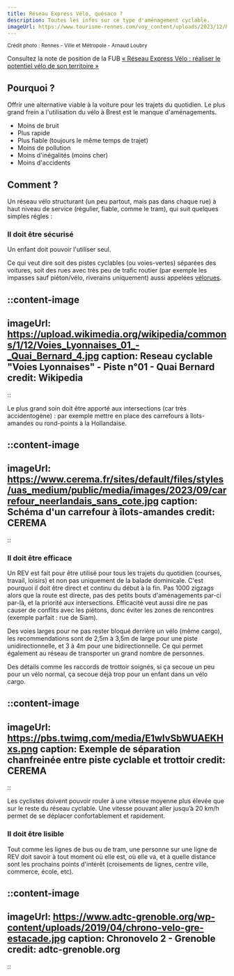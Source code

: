 ```yaml
---
title: Réseau Express Vélo, quésaco ?
description: Toutes les infos sur ce type d'aménagement cyclable.
imageUrl: https://www.tourisme-rennes.com/voy_content/uploads/2023/12/Rev-velo-rennes-1024x683.jpg
---
```

<small>Crédit photo : Rennes - Ville et Métropole - Arnaud Loubry</small>

Consultez la note de position de la FUB [« Réseau Express Vélo : réaliser le potentiel vélo de son territoire »](https://www.fub.fr/sites/fub/files/fub_note-position_rev_241017_web.pdf)

## Pourquoi ?
Offrir une alternative viable à la voiture pour les trajets du quotidien.
Le plus grand frein a l'utilisation du vélo à Brest est le manque d'aménagements.

- Moins de bruit
- Plus rapide
- Plus fiable (toujours le même temps de trajet)
- Moins de pollution
- Moins d'inégalités (moins cher)
- Moins d'accidents

## Comment ?
Un réseau vélo structurant (un peu partout, mais pas dans chaque rue) à haut niveau de service (régulier, fiable, comme le tram), qui suit quelques simples régles :
### Il doit être sécurisé
Un enfant doit pouvoir l'utiliser seul.

Ce qui veut dire soit des pistes cyclables (ou voies-vertes) séparées des voitures, soit des rues avec très peu de trafic routier (par exemple les impasses sauf piéton/vélo, riverains uniquement) aussi appelées [vélorues](https://www.cerema.fr/fr/actualites/concevoir-sa-velorue-cyclistes-nombre-circulation-apaisee).

::content-image
---
imageUrl: https://upload.wikimedia.org/wikipedia/commons/1/12/Voies_Lyonnaises_01_-_Quai_Bernard_4.jpg
caption: Reseau cyclable "Voies Lyonnaises" - Piste n°01 - Quai Bernard
credit: Wikipedia
---
::

Le plus grand soin doit être apporté aux intersections (car très accidentogène) : par exemple mettre en place des carrefours à îlots-amandes ou rond-points à la Hollandaise.

::content-image
---
imageUrl: https://www.cerema.fr/sites/default/files/styles/uas_medium/public/media/images/2023/09/carrefour_neerlandais_sans_cote.jpg
caption: Schéma d'un carrefour à îlots-amandes
credit: CEREMA
---
::

### Il doit être efficace
Un REV est fait pour être utilisé pour tous les trajets du quotidien (courses, travail, loisirs) et non pas uniquement de la balade dominicale. C'est pourquoi il doit être direct et continu du début à la fin. Pas 1000 zigzags alors que la route est directe, pas des petits bouts d'aménagements par-ci par-là, et la priorité aux intersections.
Efficacité veut aussi dire ne pas causer de conflits avec les piétons, donc éviter les zones de rencontres (exemple parfait : rue de Siam).

Des voies larges pour ne pas rester bloqué derrière un vélo (même cargo), les recommendations sont de 2,5m à 3,5m de large pour une piste unidirectionnelle, et 3 à 4m pour une bidirectionnelle. Ce qui permet également au réseau de transporter un grand nombre de personnes.

Des détails comme les raccords de trottoir soignés, si ça secoue un peu pour un vélo normal, ça secoue déjà trop pour un enfant dans un vélo cargo.

::content-image
---
imageUrl: https://pbs.twimg.com/media/E1wlvSbWUAEKHxs.png
caption: Exemple de séparation chanfreinée entre piste cyclable et trottoir
credit: CEREMA
---
::


Les cyclistes doivent pouvoir rouler à une vitesse moyenne plus élevée que sur le reste du réseau cyclable. Une vitesse pouvant aller jusqu’à 20 km/h permet de se déplacer confortablement et rapidement. 

### Il doit être lisible
Tout comme les lignes de bus ou de tram, une personne sur une ligne de REV doit savoir à tout moment où elle est, où elle va, et à quelle distance sont les prochains points d'intérêt (croisements de lignes, centre ville, commerce, école, etc).

::content-image
---
imageUrl: https://www.adtc-grenoble.org/wp-content/uploads/2019/04/chrono-velo-gre-estacade.jpg
caption: Chronovelo 2 - Grenoble
credit: adtc-grenoble.org
---
::